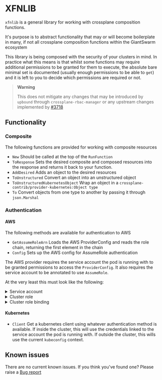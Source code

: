 # XFNLIB

`xfnlib` is a general library for working with crossplane composition
functions.

It's purpose is to abstract functionality that may or will become boilerplate in
many, if not all crossplane composition functions within the GiantSwarm
ecosystem

This library is being composed with the security of your clusters in mind.
In practice what this means is that whilst some functions may require additional
permissions to be granted for them to execute, the absolute bare minimal set is
documented (usually enough permissions to be able to `get`) and it is left to
you to decide which permissions are required or not.

> **Warning**
>
> This does not mitigate any changes that may be introduced by `upbound` through
> `crossplane-rbac-manager` or any upstream changes implemented by [#3718]

## Functionality

### Composite

The following functions are provided for working with composite resources

- `New` Should be called at the top of the `RunFunction`
- `ToResponse` Sets the desired composite and composed resources into the
  response and returns it back to your function.
- `AddDesired` Adds an object to the desired resources
- `ToUnstructured` Convert an object into an unstructured object
- `ToUnstructuredKubernetesObject` Wrap an object in a `crossplane-contrib/provider-kubernetes:Object type`
- `To` Convert objects from one type to another by passing it through
  `json.Marshal`

### Authentication

#### AWS

The following methods are available for authentication to AWS

- `GetAssumeRoleArn` Loads the AWS ProviderConfig and reads the role chain,
  returning the first element in the chain
- `Config` Sets up the AWS config for AssumeRole authentication

The AWS provider requires the service account the pod is running with to be
granted permissions to access the `ProviderConfig`. It also requires the
service account to be annotated to use `AssumeRole`.

At the very least this must look like the following:

<details>

<summary>Service account</summary>

```yaml
apiVersion: v1
kind: ServiceAccount
metadata:
  name: SERVICE_ACCOUNT_NAME
  namespace: crossplane
  annotations:
    eks.amazonaws.com/role-arn: ASSUME_ROLE_ARN
```

</details>

<details>

<summary>Cluster role</summary>

```yaml
apiVersion: rbac.authorization.k8s.io/v1
kind: ClusterRole
metadata:
  name: aws-provider-config-access
rules:
  - apiGroups:
      - aws.upbound.io
    resources:
      - providerconfigs
    verbs:
      - get
```

</details>

<details>

<summary>Cluster role binding</summary>

```yaml
apiVersion: rbac.authorization.k8s.io/v1
kind: ClusterRoleBinding
metadata:
  name: aws-provider-config-access
roleRef:
  apiGroup: rbac.authorization.k8s.io
  kind: ClusterRole
  name: aws-provider-config-access
subjects:
  - kind: ServiceAccount
    name: SERVICE_ACCOUNT_NAME
    namespace: crossplane
```

</details>

#### Kubernetes

- `Client` Get a kubernetes client using whatever authentication method is
  available. If inside the cluster, this will use the credentials linked to the
  service account the pod is running with. If outside the cluster, this wills
  use the current `kubeconfig` context.

## Known issues

There are no current known issues. If you think you've found one? Please raise a
[Bug report]

[#3718]: https://github.com/crossplane/crossplane/issues/3718
[Bug report]: https://github.com/giantswarm/xfnlib/issues/new?assignees=&labels=bug&projects=&template=bug_report.md